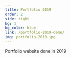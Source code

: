 ```yaml
---
title: Portfolio 2019
order: 2
side: right
bg: 1
bg_color: blue
link: /portfolio-2019-demo/
img: portfolio-2019.jpg
---
```


Portfolio website done in 2019